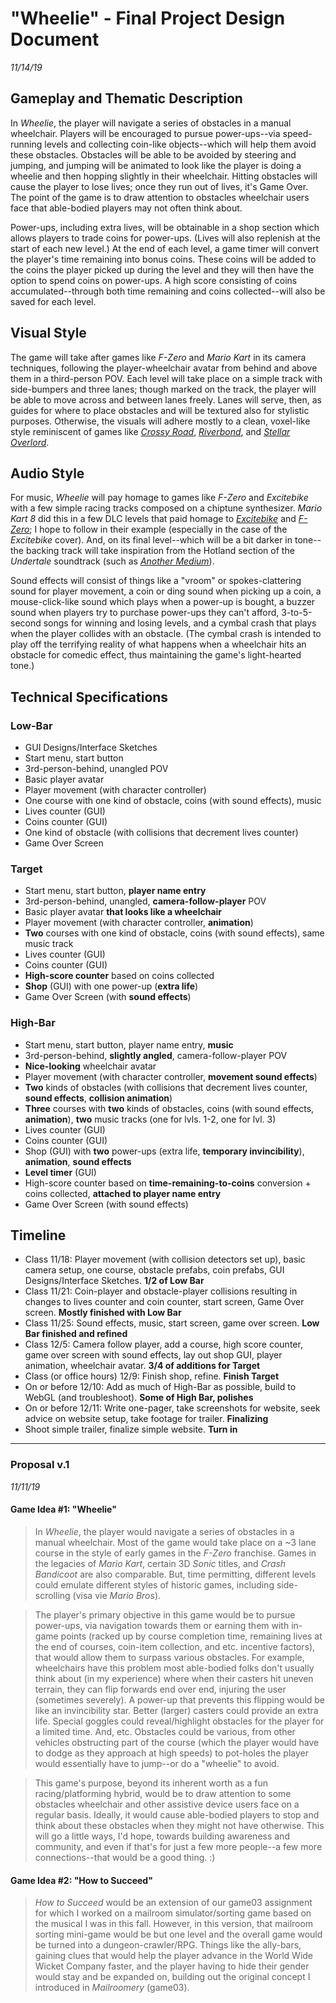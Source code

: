 # "Wheelie" - Final Project Design Document
*11/14/19*

## Gameplay and Thematic Description
In *Wheelie*, the player will navigate a series of obstacles in a manual wheelchair. Players will be encouraged to pursue power-ups--via speed-running levels and collecting coin-like objects--which will help them avoid these obstacles. Obstacles will be able to be avoided by steering and jumping, and jumping will be animated to look like the player is doing a wheelie and then hopping slightly in their wheelchair. Hitting obstacles will cause the player to lose lives; once they run out of lives, it's Game Over. The point of the game is to draw attention to obstacles wheelchair users face that able-bodied players may not often think about.

Power-ups, including extra lives, will be obtainable in a shop section which allows players to trade coins for power-ups. (Lives will also replenish at the start of each new level.) At the end of each level, a game timer will convert the player's time remaining into bonus coins. These coins will be added to the coins the player picked up during the level and they will then have the option to spend coins on power-ups. A high score consisting of coins accumulated--through both time remaining and coins collected--will also be saved for each level.

## Visual Style
The game will take after games like *F-Zero* and *Mario Kart* in its camera techniques, following the player-wheelchair avatar from behind and above them in a third-person POV. Each level will take place on a simple track with side-bumpers and three lanes; though marked on the track, the player will be able to move across and between lanes freely. Lanes will serve, then, as guides for where to place obstacles and will be textured also for stylistic purposes. Otherwise, the visuals will adhere mostly to a clean, voxel-like style reminiscent of games like [*Crossy Road*](https://www.youtube.com/watch?v=siHkMYNMBkM), [*Riverbond*](https://cococucumber.co/home/riverbond/), and [*Stellar Overlord*](https://www.ign.com/videos/2017/03/29/stellar-overload-trailer).

## Audio Style
For music, *Wheelie* will pay homage to games like *F-Zero* and *Excitebike* with a few simple racing tracks composed on a chiptune synthesizer. *Mario Kart 8* did this in a few DLC levels that paid homage to [*Excitebike*](https://www.youtube.com/watch?v=rGQGJFnZEik) and [*F-Zero*](https://youtu.be/obr-T3e_wY8); I hope to follow in their example (especially in the case of the *Excitebike* cover). And, on its final level--which will be a bit darker in tone--the backing track will take inspiration from the Hotland section of the *Undertale* soundtrack (such as [*Another Medium*](https://www.youtube.com/watch?v=xLsuam9o9BA)).

Sound effects will consist of things like a "vroom" or spokes-clattering sound for player movement, a coin or ding sound when picking up a coin, a mouse-click-like sound which plays when a power-up is bought, a buzzer sound when players try to purchase power-ups they can't afford, 3-to-5-second songs for winning and losing levels, and a cymbal crash that plays when the player collides with an obstacle. (The cymbal crash is intended to play off the terrifying reality of what happens when a wheelchair hits an obstacle for comedic effect, thus maintaining the game's light-hearted tone.) 

## Technical Specifications
### Low-Bar
* GUI Designs/Interface Sketches
* Start menu, start button
* 3rd-person-behind, unangled POV
* Basic player avatar
* Player movement (with character controller)
* One course with one kind of obstacle, coins (with sound effects), music
* Lives counter (GUI)
* Coins counter (GUI)
* One kind of obstacle (with collisions that decrement lives counter)
* Game Over Screen

### Target
* Start menu, start button, **player name entry**
* 3rd-person-behind, unangled, **camera-follow-player** POV
* Basic player avatar **that looks like a wheelchair**
* Player movement (with character controller, **animation**)
* **Two** courses with one kind of obstacle, coins (with sound effects), same music track
* Lives counter (GUI)
* Coins counter (GUI)
* **High-score counter** based on coins collected
* **Shop** (GUI) with one power-up (**extra life**)
* Game Over Screen (with **sound effects**)

### High-Bar
* Start menu, start button, player name entry, **music**
* 3rd-person-behind, **slightly angled**, camera-follow-player POV
* **Nice-looking** wheelchair avatar
* Player movement (with character controller, **movement sound effects**)
* **Two** kinds of obstacles (with collisions that decrement lives counter, **sound effects**, **collision animation**)
* **Three** courses with **two** kinds of obstacles, coins (with sound effects, **animation**), **two** music tracks (one for lvls. 1-2, one for lvl. 3)
* Lives counter (GUI)
* Coins counter (GUI)
* Shop (GUI) with **two** power-ups (extra life, **temporary invincibility**), **animation**, **sound effects**
* **Level timer** (GUI)
* High-score counter based on **time-remaining-to-coins** conversion + coins collected, **attached to player name entry**
* Game Over Screen (with sound effects)

## Timeline
* Class 11/18: Player movement (with collision detectors set up), basic camera setup, one course, obstacle prefabs, coin prefabs, GUI Designs/Interface Sketches. **1/2 of Low Bar**
* Class 11/21: Coin-player and obstacle-player collisions resulting in changes to lives counter and coin counter, start screen, Game Over screen. **Mostly finished with Low Bar**
* Class 11/25: Sound effects, music, start screen, game over screen. **Low Bar finished and refined**
* Class 12/5: Camera follow player, add a course, high score counter, game over screen with sound effects, lay out shop GUI, player animation, wheelchair avatar. **3/4 of additions for Target**
* Class (or office hours) 12/9: Finish shop, refine. **Finish Target**
* On or before 12/10: Add as much of High-Bar as possible, build to WebGL (and troubleshoot). **Some of High Bar, polishes**
* On or before 12/11: Write one-pager, take screenshots for website, seek advice on website setup, take footage for trailer. **Finalizing**
* Shoot simple trailer, finalize simple website. **Turn in**

***
### Proposal v.1
*11/11/19*

#### Game Idea #1: "Wheelie"
> In *Wheelie*, the player would navigate a series of obstacles in a manual wheelchair. Most of the game would take place on a ~3 lane course in the style of early games in the *F-Zero* franchise. Games in the legacies of *Mario Kart*, certain 3D *Sonic* titles, and *Crash Bandicoot* are also comparable. But, time permitting, different levels could emulate different styles of historic games, including side-scrolling (visa vie *Mario Bros*).

> The player's primary objective in this game would be to pursue power-ups, via navigation towards them or earning them with in-game points (racked up by course completion time, remaining lives at the end of courses, coin-item collection, and etc. incentive factors), that would allow them to surpass various obstacles. For example, wheelchairs have this problem most able-bodied folks don't usually think about (in my experience) where when their casters hit uneven terrain, they can flip forwards end over end, injuring the user (sometimes severely). A power-up that prevents this flipping would be like an invincibility star. Better (larger) casters could provide an extra life. Special goggles could reveal/highlight obstacles for the player for a limited time. And, etc. Obstacles could be various, from other vehicles obstructing part of the course (which the player would have to dodge as they approach at high speeds) to pot-holes the player would essentially have to jump--or do a "wheelie" to avoid.

> This game's purpose, beyond its inherent worth as a fun racing/platforming hybrid, would be to draw attention to some obstacles wheelchair and other assistive device users face on a regular basis. Ideally, it would cause able-bodied players to stop and think about these obstacles when they might not have otherwise. This will go a little ways, I'd hope, towards building awareness and community, and even if that's for just a few more people--a few more connections--that would be a good thing. :)

#### Game Idea #2: "How to Succeed"
> *How to Succeed* would be an extension of our game03 assignment for which I worked on a mailroom simulator/sorting game based on the musical I was in this fall. However, in this version, that mailroom sorting mini-game would be but one level and the overall game would be turned into a dungeon-crawler/RPG. Things like the ally-bars, gaining clues that would help the player advance in the World Wide Wicket Company faster, and the player having to hide their gender would stay and be expanded on, building out the original concept I introduced in *Mailroomery* (game03).